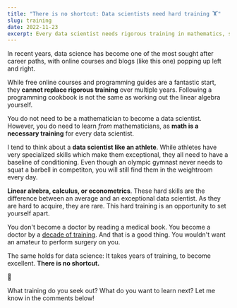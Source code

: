 ```yaml
---
title: "There is no shortcut: Data scientists need hard training 🏋️"
slug: training
date: 2022-11-23
excerpt: Every data scientist needs rigorous training in mathematics, statistics, and programming.
---
```


In recent years, data science has become one of the most sought after career paths, with online courses and blogs (like this one) popping up left and right. 

While free online courses and programming guides are a fantastic start, they **cannot replace rigorous training** over multiple years. Following a programming cookbook is not the same as working out the linear algebra yourself.

You do not need to be a mathematician to become a data scientist. However, you do need to learn *from* mathematicians, as **math is a necessary training** for every data scientist.

I tend to think about a **data scientist like an athlete**. While athletes have very specialized skills which make them exceptional, they all need to have a baseline of conditioning. Even though an olympic gymnast never needs to squat a barbell in competiton, you will still find them in the weightroom every day.

**Linear alrebra, calculus, or econometrics**. These hard skills are the difference between an average and an exceptional data scientist. As they are hard to acquire, they are rare. This hard training is an opportunity to set yourself apart.

You don't become a doctor by reading a medical book. You become a doctor by a [decade of training](www.learnhowtobecome.org/doctor/). And that is a good thing. You wouldn't want an amateur to perform surgery on you.

The same holds for data science: It takes years of training, to become excellent. **There is no shortcut.**

💬

What training do you seek out? What do you want to learn next?
Let me know in the comments below!
